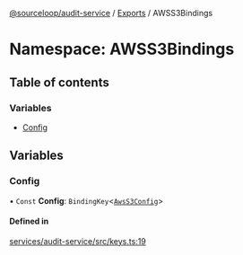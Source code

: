 [@sourceloop/audit-service](../README.md) / [Exports](../modules.md) / AWSS3Bindings

# Namespace: AWSS3Bindings

## Table of contents

### Variables

- [Config](AWSS3Bindings.md#config)

## Variables

### Config

• `Const` **Config**: `BindingKey`<[`AwsS3Config`](../interfaces/AwsS3Config.md)\>

#### Defined in

[services/audit-service/src/keys.ts:19](https://github.com/sourcefuse/loopback4-microservice-catalog/blob/d35fdb3f0/services/audit-service/src/keys.ts#L19)
